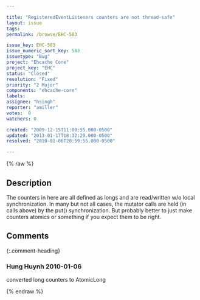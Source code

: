 ```yaml
---

title: "RegisteredEventListeners counters are not thread-safe"
layout: issue
tags: 
permalink: /browse/EHC-583

issue_key: EHC-583
issue_numeric_sort_key: 583
issuetype: "Bug"
project: "Ehcache Core"
project_key: "EHC"
status: "Closed"
resolution: "Fixed"
priority: "2 Major"
components: "ehcache-core"
labels: 
assignee: "hsingh"
reporter: "amiller"
votes:  0
watchers: 0

created: "2009-12-15T11:00:55.000-0500"
updated: "2013-01-17T18:32:29.000-0500"
resolved: "2010-01-06T20:59:55.000-0500"

---
```




{% raw %}



## Description

<div markdown="1" class="description">

The counters in here are all defined as longs and are read/written w/o local synchronization.  In many but not all cases, the mutator calls are held (in calls above) by the put() synchronization.  But probably better to just make counters atomics or something if you expect them to be right.

</div>

## Comments


{:.comment-heading}
### **Hung Huynh** <span class="date">2010-01-06</span>

<div markdown="1" class="comment">

converted long counters to AtomicLong

</div>



{% endraw %}
